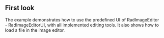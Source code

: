 ## First look ##
The example demonstrates how to use the predefined UI of RadImageEditor - RadImageEditorUI, with all implemented editing tools. It also shows how to load a file in the image editor.